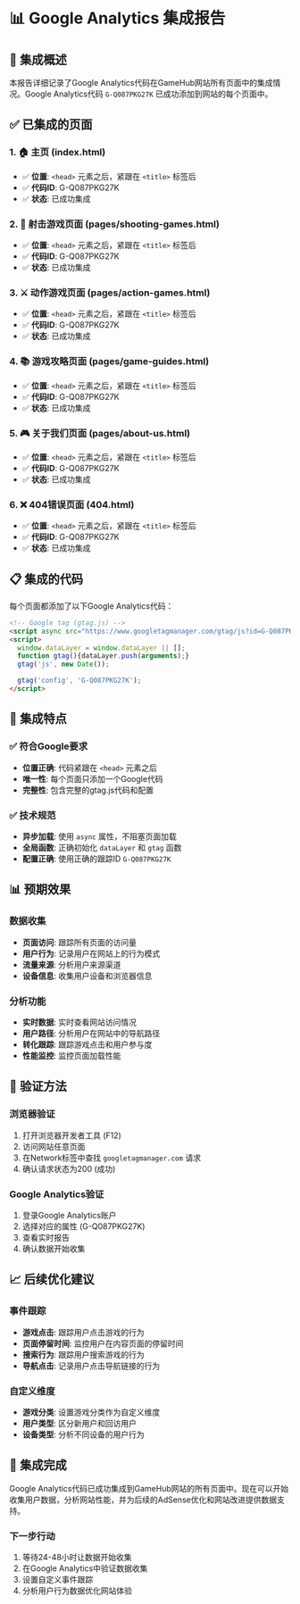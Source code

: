 # 📊 Google Analytics 集成报告

## 🎯 集成概述

本报告详细记录了Google Analytics代码在GameHub网站所有页面中的集成情况。Google Analytics代码 `G-Q087PKG27K` 已成功添加到网站的每个页面中。

## ✅ 已集成的页面

### 1. 🏠 主页 (index.html)
- ✅ **位置**: `<head>` 元素之后，紧跟在 `<title>` 标签后
- ✅ **代码ID**: G-Q087PKG27K
- ✅ **状态**: 已成功集成

### 2. 🎯 射击游戏页面 (pages/shooting-games.html)
- ✅ **位置**: `<head>` 元素之后，紧跟在 `<title>` 标签后
- ✅ **代码ID**: G-Q087PKG27K
- ✅ **状态**: 已成功集成

### 3. ⚔️ 动作游戏页面 (pages/action-games.html)
- ✅ **位置**: `<head>` 元素之后，紧跟在 `<title>` 标签后
- ✅ **代码ID**: G-Q087PKG27K
- ✅ **状态**: 已成功集成

### 4. 📚 游戏攻略页面 (pages/game-guides.html)
- ✅ **位置**: `<head>` 元素之后，紧跟在 `<title>` 标签后
- ✅ **代码ID**: G-Q087PKG27K
- ✅ **状态**: 已成功集成

### 5. 🎮 关于我们页面 (pages/about-us.html)
- ✅ **位置**: `<head>` 元素之后，紧跟在 `<title>` 标签后
- ✅ **代码ID**: G-Q087PKG27K
- ✅ **状态**: 已成功集成

### 6. ❌ 404错误页面 (404.html)
- ✅ **位置**: `<head>` 元素之后，紧跟在 `<title>` 标签后
- ✅ **代码ID**: G-Q087PKG27K
- ✅ **状态**: 已成功集成

## 📋 集成的代码

每个页面都添加了以下Google Analytics代码：

```html
<!-- Google tag (gtag.js) -->
<script async src="https://www.googletagmanager.com/gtag/js?id=G-Q087PKG27K"></script>
<script>
  window.dataLayer = window.dataLayer || [];
  function gtag(){dataLayer.push(arguments);}
  gtag('js', new Date());

  gtag('config', 'G-Q087PKG27K');
</script>
```

## 🎯 集成特点

### ✅ 符合Google要求
- **位置正确**: 代码紧跟在 `<head>` 元素之后
- **唯一性**: 每个页面只添加一个Google代码
- **完整性**: 包含完整的gtag.js代码和配置

### ✅ 技术规范
- **异步加载**: 使用 `async` 属性，不阻塞页面加载
- **全局函数**: 正确初始化 `dataLayer` 和 `gtag` 函数
- **配置正确**: 使用正确的跟踪ID `G-Q087PKG27K`

## 📊 预期效果

### 数据收集
- **页面访问**: 跟踪所有页面的访问量
- **用户行为**: 记录用户在网站上的行为模式
- **流量来源**: 分析用户来源渠道
- **设备信息**: 收集用户设备和浏览器信息

### 分析功能
- **实时数据**: 实时查看网站访问情况
- **用户路径**: 分析用户在网站中的导航路径
- **转化跟踪**: 跟踪游戏点击和用户参与度
- **性能监控**: 监控页面加载性能

## 🔧 验证方法

### 浏览器验证
1. 打开浏览器开发者工具 (F12)
2. 访问网站任意页面
3. 在Network标签中查找 `googletagmanager.com` 请求
4. 确认请求状态为200 (成功)

### Google Analytics验证
1. 登录Google Analytics账户
2. 选择对应的属性 (G-Q087PKG27K)
3. 查看实时报告
4. 确认数据开始收集

## 📈 后续优化建议

### 事件跟踪
- **游戏点击**: 跟踪用户点击游戏的行为
- **页面停留时间**: 监控用户在内容页面的停留时间
- **搜索行为**: 跟踪用户搜索游戏的行为
- **导航点击**: 记录用户点击导航链接的行为

### 自定义维度
- **游戏分类**: 设置游戏分类作为自定义维度
- **用户类型**: 区分新用户和回访用户
- **设备类型**: 分析不同设备的用户行为

## 🎉 集成完成

Google Analytics代码已成功集成到GameHub网站的所有页面中。现在可以开始收集用户数据，分析网站性能，并为后续的AdSense优化和网站改进提供数据支持。

### 下一步行动
1. 等待24-48小时让数据开始收集
2. 在Google Analytics中验证数据收集
3. 设置自定义事件跟踪
4. 分析用户行为数据优化网站体验
